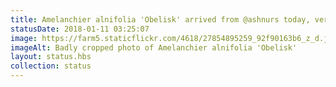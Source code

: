 ```yaml
---
title: Amelanchier alnifolia 'Obelisk' arrived from @ashnurs today, very professionally packaged, healthy plant, reasonably priced, thank you 🙂
statusDate: 2018-01-11 03:25:07
image: https://farm5.staticflickr.com/4618/27854895259_92f90163b6_z_d.jpg
imageAlt: Badly cropped photo of Amelanchier alnifolia 'Obelisk'
layout: status.hbs
collection: status
---
```

